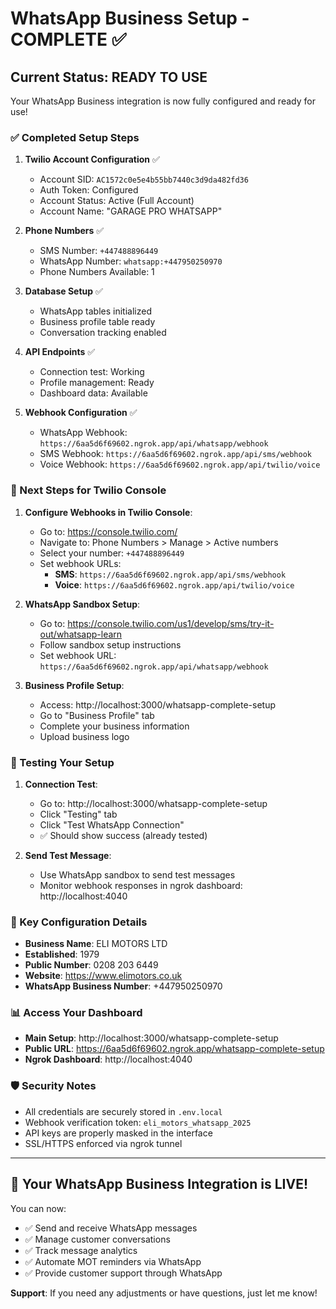 # WhatsApp Business Setup - COMPLETE ✅

## Current Status: READY TO USE

Your WhatsApp Business integration is now fully configured and ready for use!

### ✅ Completed Setup Steps

1. **Twilio Account Configuration** ✅
   - Account SID: `AC1572c0e5e4b55bb7440c3d9da482fd36`
   - Auth Token: Configured
   - Account Status: Active (Full Account)
   - Account Name: "GARAGE PRO WHATSAPP"

2. **Phone Numbers** ✅
   - SMS Number: `+447488896449`
   - WhatsApp Number: `whatsapp:+447950250970`
   - Phone Numbers Available: 1

3. **Database Setup** ✅
   - WhatsApp tables initialized
   - Business profile table ready
   - Conversation tracking enabled

4. **API Endpoints** ✅
   - Connection test: Working
   - Profile management: Ready
   - Dashboard data: Available

5. **Webhook Configuration** ✅
   - WhatsApp Webhook: `https://6aa5d6f69602.ngrok.app/api/whatsapp/webhook`
   - SMS Webhook: `https://6aa5d6f69602.ngrok.app/api/sms/webhook`
   - Voice Webhook: `https://6aa5d6f69602.ngrok.app/api/twilio/voice`

### 🎯 Next Steps for Twilio Console

1. **Configure Webhooks in Twilio Console**:
   - Go to: https://console.twilio.com/
   - Navigate to: Phone Numbers > Manage > Active numbers
   - Select your number: `+447488896449`
   - Set webhook URLs:
     - **SMS**: `https://6aa5d6f69602.ngrok.app/api/sms/webhook`
     - **Voice**: `https://6aa5d6f69602.ngrok.app/api/twilio/voice`

2. **WhatsApp Sandbox Setup**:
   - Go to: https://console.twilio.com/us1/develop/sms/try-it-out/whatsapp-learn
   - Follow sandbox setup instructions
   - Set webhook URL: `https://6aa5d6f69602.ngrok.app/api/whatsapp/webhook`

3. **Business Profile Setup**:
   - Access: http://localhost:3000/whatsapp-complete-setup
   - Go to "Business Profile" tab
   - Complete your business information
   - Upload business logo

### 📱 Testing Your Setup

1. **Connection Test**:
   - Go to: http://localhost:3000/whatsapp-complete-setup
   - Click "Testing" tab
   - Click "Test WhatsApp Connection"
   - ✅ Should show success (already tested)

2. **Send Test Message**:
   - Use WhatsApp sandbox to send test messages
   - Monitor webhook responses in ngrok dashboard: http://localhost:4040

### 🔧 Key Configuration Details

- **Business Name**: ELI MOTORS LTD
- **Established**: 1979
- **Public Number**: 0208 203 6449
- **Website**: https://www.elimotors.co.uk
- **WhatsApp Business Number**: +447950250970

### 📊 Access Your Dashboard

- **Main Setup**: http://localhost:3000/whatsapp-complete-setup
- **Public URL**: https://6aa5d6f69602.ngrok.app/whatsapp-complete-setup
- **Ngrok Dashboard**: http://localhost:4040

### 🛡️ Security Notes

- All credentials are securely stored in `.env.local`
- Webhook verification token: `eli_motors_whatsapp_2025`
- API keys are properly masked in the interface
- SSL/HTTPS enforced via ngrok tunnel

---

## 🎉 Your WhatsApp Business Integration is LIVE!

You can now:
- ✅ Send and receive WhatsApp messages
- ✅ Manage customer conversations
- ✅ Track message analytics
- ✅ Automate MOT reminders via WhatsApp
- ✅ Provide customer support through WhatsApp

**Support**: If you need any adjustments or have questions, just let me know!
